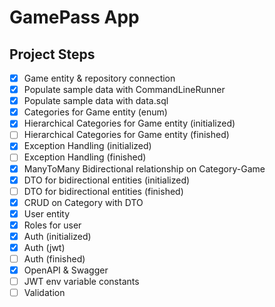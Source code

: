 # GamePass App

## Project Steps
- [x] Game entity & repository connection
- [x] Populate sample data with CommandLineRunner
- [x] Populate sample data with data.sql
- [x] Categories for Game entity (enum)
- [x] Hierarchical Categories for Game entity (initialized)
- [ ] Hierarchical Categories for Game entity (finished)
- [x] Exception Handling (initialized)
- [ ] Exception Handling (finished)
- [x] ManyToMany Bidirectional relationship on Category-Game
- [x] DTO for bidirectional entities (initialized)
- [ ] DTO for bidirectional entities (finished)
- [x] CRUD on Category with DTO
- [x] User entity
- [x] Roles for user
- [x] Auth (initialized)
- [x] Auth (jwt)
- [ ] Auth (finished)
- [x] OpenAPI & Swagger
- [ ] JWT env variable constants 
- [ ] Validation
